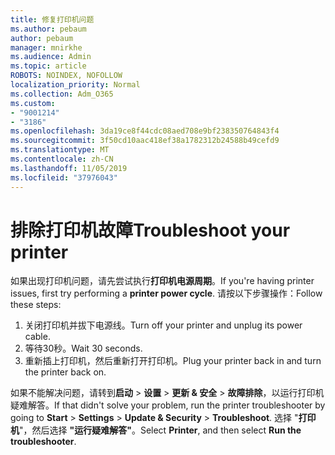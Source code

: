 ```yaml
---
title: 修复打印机问题
ms.author: pebaum
author: pebaum
manager: mnirkhe
ms.audience: Admin
ms.topic: article
ROBOTS: NOINDEX, NOFOLLOW
localization_priority: Normal
ms.collection: Adm_O365
ms.custom:
- "9001214"
- "3186"
ms.openlocfilehash: 3da19ce8f44cdc08aed708e9bf238350764843f4
ms.sourcegitcommit: 3f50cd10aac418ef38a1782312b24588b49cefd9
ms.translationtype: MT
ms.contentlocale: zh-CN
ms.lasthandoff: 11/05/2019
ms.locfileid: "37976043"
---
```

# <a name="troubleshoot-your-printer"></a><span data-ttu-id="159de-102">排除打印机故障</span><span class="sxs-lookup"><span data-stu-id="159de-102">Troubleshoot your printer</span></span>

<span data-ttu-id="159de-103">如果出现打印机问题，请先尝试执行**打印机电源周期**。</span><span class="sxs-lookup"><span data-stu-id="159de-103">If you're having printer issues, first try performing a **printer power cycle**.</span></span> <span data-ttu-id="159de-104">请按以下步骤操作：</span><span class="sxs-lookup"><span data-stu-id="159de-104">Follow these steps:</span></span>

1. <span data-ttu-id="159de-105">关闭打印机并拔下电源线。</span><span class="sxs-lookup"><span data-stu-id="159de-105">Turn off your printer and unplug its power cable.</span></span>
2. <span data-ttu-id="159de-106">等待30秒。</span><span class="sxs-lookup"><span data-stu-id="159de-106">Wait 30 seconds.</span></span>
3. <span data-ttu-id="159de-107">重新插上打印机，然后重新打开打印机。</span><span class="sxs-lookup"><span data-stu-id="159de-107">Plug your printer back in and turn the printer back on.</span></span>

<span data-ttu-id="159de-108">如果不能解决问题，请转到**启动** > **设置** > **更新 & 安全** > **故障排除**，以运行打印机疑难解答。</span><span class="sxs-lookup"><span data-stu-id="159de-108">If that didn't solve your problem, run the printer troubleshooter by going to **Start** > **Settings** > **Update & Security** > **Troubleshoot**.</span></span> <span data-ttu-id="159de-109">选择 "**打印机**"，然后选择 **"运行疑难解答"**。</span><span class="sxs-lookup"><span data-stu-id="159de-109">Select **Printer**, and then select **Run the troubleshooter**.</span></span>